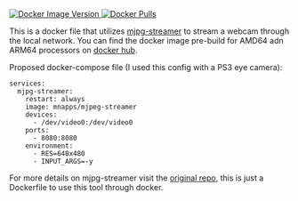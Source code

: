 <a href="https://hub.docker.com/r/mnapps/mjpeg-streamer/tags">
    <img alt="Docker Image Version" src="https://img.shields.io/docker/v/mnapps/mjpeg-streamer?sort=semver&arch=amd64&logo=docker&logoSize=auto" >
</a>
<a href="https://hub.docker.com/r/mnapps/mjpeg-streamer/tags">
    <img alt="Docker Pulls" src="https://img.shields.io/docker/pulls/mnapps/mjpeg-streamer?logo=docker&logoSize=auto">
</a>

This is a docker file that utilizes [mjpg-streamer](https://github.com/jacksonliam/mjpg-streamer)⁠ to stream a webcam through the local network. You can find the docker image pre-build for AMD64 adn ARM64 processors on [docker hub](https://hub.docker.com/r/mnapps/mjpeg-streamer/tags).

Proposed docker-compose file (I used this config with a PS3 eye camera):

    services:
      mjpg-streamer:
        restart: always
        image: mnapps/mjpeg-streamer
        devices:
          - /dev/video0:/dev/video0
        ports:
          - 8080:8080
        environment:
          - RES=640x480
          - INPUT_ARGS=-y



For more details on mjpg-streamer visit the [original repo](https://github.com/jacksonliam/mjpg-streamer), this is just a Dockerfile to use this tool through docker.